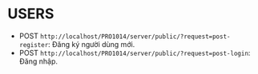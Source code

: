 # USERS
- POST `http://localhost/PRO1014/server/public/?request=post-register`: Đăng ký người dùng mới.
- POST `http://localhost/PRO1014/server/public/?request=post-login`: Đăng nhập.
